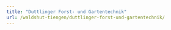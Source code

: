 ```yaml
---
title: "Duttlinger Forst- und Gartentechnik"
url: /waldshut-tiengen/duttlinger-forst-und-gartentechnik/
---
```

